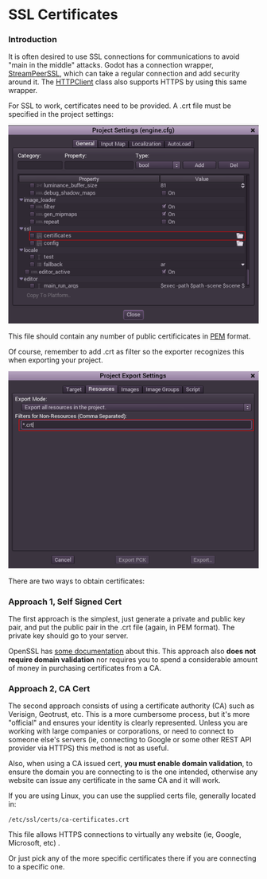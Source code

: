 # SSL Certificates

### Introduction

It is often desired to use SSL connections for communications to avoid "main in the middle" attacks. Godot has a connection wrapper, [StreamPeerSSL](class_streampeerssl), which can take a regular connection and add security around it. The [HTTPClient](class_httpclient) class also supports HTTPS by using this same wrapper.

For SSL to work, certificates need to be provided. A .crt file must be specified in the project settings:

<p align="center"><img src="images/ssl_certs.png"></p>

This file should contain any number of public certificicates in [PEM](http://en.wikipedia.org/wiki/Privacy-enhanced_Electronic_Mail) format.

Of course, remember to add .crt as filter so the exporter recognizes this when exporting your project.

<p align="center"><img src="images/add_crt.png"></p>

There are two ways to obtain certificates:

### Approach 1, Self Signed Cert

The first approach is the simplest, just generate a private and public key pair, and put the public pair in the .crt file (again, in PEM format). The private key should go to your server.

OpenSSL has [some documentation](https://www.openssl.org/docs/HOWTO/keys.txt) about this. This approach also **does not require domain validation** nor requires you to spend a considerable amount of money in purchasing certificates from a CA.

### Approach 2, CA Cert

The second approach consists of using a certificate authority (CA) such as Verisign, Geotrust, etc. This is a more cumbersome process, but it's more "official" and ensures your identity is clearly represented.
Unless you are working with large companies or corporations, or need to connect to someone else's servers (ie, connecting to Google or some other REST API provider via HTTPS) this method is not as useful.

Also, when using a CA issued cert, **you must enable domain validation**, to ensure the domain you are connecting to is the one intended, otherwise any website can issue any certificate in the same CA and it will work.

If you are using Linux, you can use the supplied certs file, generally located in:

```
/etc/ssl/certs/ca-certificates.crt
```

This file allows HTTPS connections to virtually any website (ie, Google, Microsoft, etc) .

Or just pick any of the more specific certificates there if you are connecting to a specific one.





